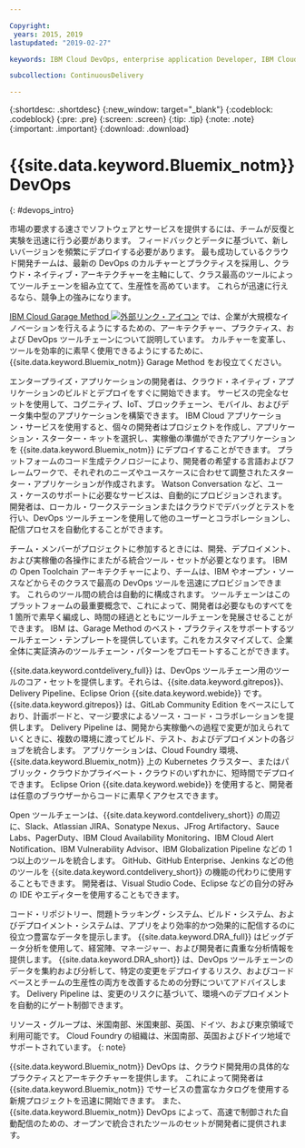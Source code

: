 ```yaml
---

Copyright:
 years: 2015, 2019
lastupdated: "2019-02-27"

keywords: IBM Cloud DevOps, enterprise application Developer, IBM Cloud Garage Method

subcollection: ContinuousDelivery

---
```


{:shortdesc: .shortdesc}
{:new_window: target="_blank"}
{:codeblock: .codeblock}
{:pre: .pre}
{:screen: .screen}
{:tip: .tip}
{:note: .note}
{:important: .important}
{:download: .download}


# {{site.data.keyword.Bluemix_notm}} DevOps
{: #devops_intro}

市場の要求する速さでソフトウェアとサービスを提供するには、チームが反復と実験を迅速に行う必要があります。 フィードバックとデータに基づいて、新しいバージョンを頻繁にデプロイする必要があります。 最も成功しているクラウド開発チームは、最新の DevOps のカルチャーとプラクティスを採用し、クラウド・ネイティブ・アーキテクチャーを主軸にして、クラス最高のツールによってツールチェーンを組み立てて、生産性を高めています。 これらが迅速に行えるなら、競争上の強みになります。

 
<a href="https://www.ibm.com/cloud/garage">IBM Cloud Garage Method <img src="../../icons/launch-glyph.svg" alt="外部リンク・アイコン"></a> では、企業が大規模なイノベーションを行えるようにするための、アーキテクチャー、プラクティス、および DevOps ツールチェーンについて説明しています。 カルチャーを変革し、ツールを効率的に素早く使用できるようにするために、{{site.data.keyword.Bluemix_notm}} Garage Method をお役立てください。

エンタープライズ・アプリケーションの開発者は、クラウド・ネイティブ・アプリケーションのビルドとデプロイをすぐに開始できます。 サービスの完全なセットを使用して、コグニティブ、IoT、ブロックチェーン、モバイル、およびデータ集中型のアプリケーションを構築できます。 IBM Cloud アプリケーション・サービスを使用すると、個々の開発者はプロジェクトを作成し、アプリケーション・スターター・キットを選択し、実稼働の準備ができたアプリケーションを {{site.data.keyword.Bluemix_notm}} にデプロイすることができます。 プラットフォームのコード生成テクノロジーにより、開発者の希望する言語およびフレームワークで、それぞれのニーズやユースケースに合わせて調整されたスターター・アプリケーションが作成されます。 Watson Conversation など、ユース・ケースのサポートに必要なサービスは、自動的にプロビジョンされます。 開発者は、ローカル・ワークステーションまたはクラウドでデバッグとテストを行い、DevOps ツールチェーンを使用して他のユーザーとコラボレーションし、配信プロセスを自動化することができます。

チーム・メンバーがプロジェクトに参加するときには、開発、デプロイメント、および実稼働の各操作にまたがる統合ツール・セットが必要となります。 IBM の Open Toolchain アーキテクチャーにより、チームは、IBM やオープン・ソースなどからそのクラスで最高の DevOps ツールを迅速にプロビジョンできます。 これらのツール間の統合は自動的に構成されます。 ツールチェーンはこのプラットフォームの最重要概念で、これによって、開発者は必要なものすべてを 1 箇所で素早く編成し、時間の経過とともにツールチェーンを発展させることができます。 IBM は、Garage Method のベスト・プラクティスをサポートするツールチェーン・テンプレートを提供しています。これをカスタマイズして、企業全体に実証済みのツールチェーン・パターンをプロモートすることができます。

{{site.data.keyword.contdelivery_full}} は、DevOps ツールチェーン用のツールのコア・セットを提供します。それらは、{{site.data.keyword.gitrepos}}、Delivery Pipeline、Eclipse Orion {{site.data.keyword.webide}} です。 {{site.data.keyword.gitrepos}} は、GitLab Community Edition をベースにしており、計画ボードと、マージ要求によるソース・コード・コラボレーションを提供します。 Delivery Pipeline は、開発から実稼働への過程で変更が加えられていくときに、複数の環境に渡ってビルド、テスト、およびデプロイメントの各ジョブを統合します。 アプリケーションは、Cloud Foundry 環境、{{site.data.keyword.Bluemix_notm}} 上の Kubernetes クラスター、またはパブリック・クラウドかプライベート・クラウドのいずれかに、短時間でデプロイできます。 Eclipse Orion {{site.data.keyword.webide}} を使用すると、開発者は任意のブラウザーからコードに素早くアクセスできます。

Open ツールチェーンは、{{site.data.keyword.contdelivery_short}} の周辺に、Slack、Atlassian JIRA、Sonatype Nexus、JFrog Artifactory、Sauce Labs、PagerDuty、IBM Cloud Availability Monitoring、IBM Cloud Alert Notification、IBM Vulnerability Advisor、IBM Globalization Pipeline などの 1 つ以上のツールを統合します。 GitHub、GitHub Enterprise、Jenkins などの他のツールを {{site.data.keyword.contdelivery_short}} の機能の代わりに使用することもできます。 開発者は、Visual Studio Code、Eclipse などの自分の好みの IDE やエディターを使用することもできます。

コード・リポジトリー、問題トラッキング・システム、ビルド・システム、およびデプロイメント・システムは、アプリをより効率的かつ効果的に配信するのに役立つ豊富なデータを提示します。 {{site.data.keyword.DRA_full}} はビッグデータ分析を使用して、経営陣、マネージャー、および開発者に貴重な分析情報を提供します。 {{site.data.keyword.DRA_short}} は、DevOps ツールチェーンのデータを集約および分析して、特定の変更をデプロイするリスク、およびコードベースとチームの生産性の両方を改善するための分野についてアドバイスします。 Delivery Pipeline は、変更のリスクに基づいて、環境へのデプロイメントを自動的にゲート制御できます。

リソース・グループは、米国南部、米国東部、英国、ドイツ、および東京領域で利用可能です。 Cloud Foundry の組織は、米国南部、英国およびドイツ地域でサポートされています。
{: note}

{{site.data.keyword.Bluemix_notm}} DevOps は、クラウド開発用の具体的なプラクティスとアーキテクチャーを提供します。 これによって開発者は {{site.data.keyword.Bluemix_notm}} でサービスの豊富なカタログを使用する新規プロジェクトを迅速に開始できます。 また、{{site.data.keyword.Bluemix_notm}} DevOps によって、高速で制御された自動配信のための、オープンで統合されたツールのセットが開発者に提供されます。
